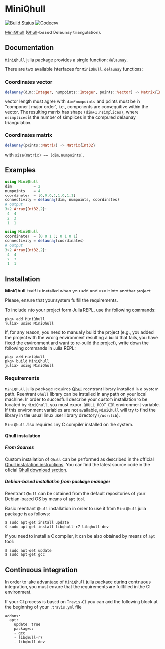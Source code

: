 # MiniQhull

[![Build Status](https://travis-ci.com/gridap/MiniQhull.jl.svg?branch=master)](https://travis-ci.com/gridap/MiniQhull.jl)
[![Codecov](https://codecov.io/gh/gridap/MiniQhull.jl/branch/master/graph/badge.svg)](https://codecov.io/gh/gridap/MiniQhull.jl)

[MiniQhull](https://github.com/gridap/MiniQhull.jl) ([Qhull](http://www.qhull.org/)-based Delaunay triangulation).

## Documentation

`MiniQhull` julia package provides a single function: `delaunay`.

There are two available interfaces for `MiniQhull.delaunay` functions:

### Coordinates vector

```julia
delaunay(dim::Integer, numpoints::Integer, points::Vector) -> Matrix{Int32}
```
vector length must agree with `dim*numpoints` and points must be in "component major order", i.e., components are consequitive within the vector. The resulting matrix has shape `(dim+1,nsimplices)`, where `nsimplices` is the number of
simplices in the computed delaunay triangulation.

### Coordinates matrix

```julia
delaunay(points::Matrix) -> Matrix{Int32}
```
with `size(matrix) == (dim,numpoints)`.


## Examples

```julia
using MiniQhull
dim          = 2
numpoints    = 4
coordinates  = [0,0,0,1,1,0,1,1]
connectivity = delaunay(dim, numpoints, coordinates)
# output
3×2 Array{Int32,2}:
 4  4
 2  3
 1  1
```

```julia
using MiniQhull
coordinates  = [0 0 1 1; 0 1 0 1]
connectivity = delaunay(coordinates)
# output
3×2 Array{Int32,2}:
 4  4
 2  3
 1  1
```

## Installation

**MiniQhull** itself is installed when you add and use it into another project.

Please, ensure that your system fulfill the requirements.

To include into your project form Julia REPL, use the following commands:

```
pkg> add MiniQhull
julia> using MiniQhull
```

If, for any reason, you need to manually build the project (e.g., you added the project with the wrong environment resulting a build that fails, you have fixed the environment and want to re-build the project), write down the following commands in Julia REPL:
```
pkg> add MiniQhull
pkg> build MiniQhull
julia> using MiniQhull
```

### Requirements

`MiniQhull` julia package requires [Qhull](http://www.qhull.org/) reentrant library installed in a system path. Reentrant `Qhull` library can be installed in any path on your local machine. In order to succesfull describe your custom installation to be located by `MiniQhull`, you must export `QHULL_ROOT_DIR` environment variable. If this environment variables are not available, `MiniQhull` will try to find the library in the usual linux user library directory (`/usr/lib`).

`MiniQhull` also requires any C compiler installed on the system.

#### Qhull installation

##### From Sources

Custom installation of `Qhull` can be performed as described in the official [Qhull installation instructions](http://www.qhull.org/README.txt). 
You can find the latest source code in the oficial [Qhull download section](http://www.qhull.org/download/).

##### Debian-based installation from package manager

Reentrant `Qhull` can be obtained from the default repositories of your Debian-based OS by means of `apt` tool.

Basic reentrant `Qhull` installation in order to use it from `MiniQhull` julia package is as follows:

```
$ sudo apt-get install update
$ sudo apt-get install libqhull-r7 libqhull-dev
```

If you need to install a C compiler, it can be also obtained by means of `apt` tool:
```
$ sudo apt-get update
$ sudo apt-get gcc
```

## Continuous integration

In order to take advantage of `MiniQhull` julia package during continuous integration, you must ensure that the requirements are fullfilled in the CI environment.

If your CI process is based on `Travis-CI` you can add the following block at the beginning of your `.travis.yml` file:

```
addons:
  apt:
    update: true
    packages:
    - gcc
    - libqhull-r7
    - libqhull-dev
```

